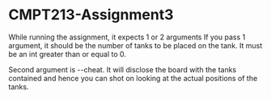 # CMPT213-Assignment3
While running the assignment, it expects 1 or 2 arguments
If you pass 1 argument, it should be the number of tanks to be placed on the tank.
It must be an int greater than or equal to 0.

Second argument is --cheat. 
It will disclose the board with the tanks contained and hence you can shot on looking at the actual positions of the tanks.
